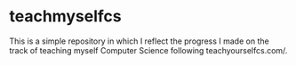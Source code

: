 # teachmyselfcs
This is a simple repository in which I reflect the progress I made on the track of teaching myself Computer Science following teachyourselfcs.com/. 

